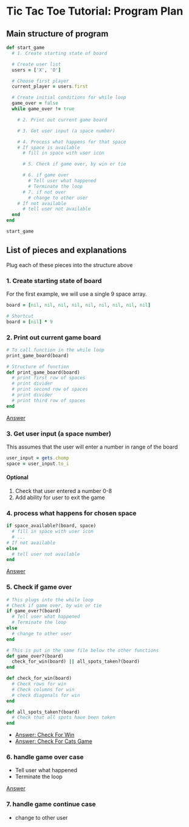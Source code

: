 # Tic Tac Toe Tutorial: Program Plan

## Main structure of program

```ruby
def start_game
  # 1. Create starting state of board

  # Create user list
  users = ['X', 'O']  

  # Choose first player
  current_player = users.first

  # Create initial conditions for while loop
  game_over = false
  while game_over != true

    # 2. Print out current game board

    # 3. Get user input (a space number)

    # 4. Process what happens for that space
    # If space is available
      # fill in space with user icon      

      # 5. Check if game over, by win or tie

      # 6. if game over
        # Tell user what happened
        # Terminate the loop
      # 7. if not over
        # change to other user
    # If not available
      # tell user not available
  end
end

start_game
```

## List of pieces and explanations
Plug each of these pieces into the structure above

  
### 1. Create starting state of board  
For the first example, we will use a single 9 space array.  

```ruby
board = [nil, nil, nil, nil, nil, nil, nil, nil, nil]

# Shortcut
board = [nil] * 9
```

### 2. Print out current game board  
```ruby
# To call function in the while loop
print_game_board(board)

# Structure of function
def print_game_board(board)
  # print first row of spaces
  # print divider
  # print second row of spaces
  # print divider
  # print third row of spaces
end
```
  
[Answer](2_print_game_board.md#tic-tac-toe-tutorial-2-print-game-board)


### 3. Get user input (a space number)  
This assumes that the user will enter a number in range of the board

```ruby
user_input = gets.chomp
space = user_input.to_i
```

#### Optional
1) Check that user entered a number 0-8  
2) Add ability for user to exit the game  

### 4. process what happens for chosen space  
```ruby
if space_available?(board, space)
  # fill in space with user icon
  # ...
# If not available
else
  # tell user not available
end
```

[Answer](4_process_space_choice.md)

### 5. Check if game over  
```ruby
# This plugs into the while loop
# Check if game over, by win or tie
if game_over?(board)
  # Tell user what happened
  # Terminate the loop
else
  # change to other user
end
```

```ruby
# This is put in the same file below the other functions
def game_over?(board)
  check_for_win(board) || all_spots_taken?(board)
end

def check_for_win(board)
  # Check rows for win
  # Check columns for win
  # check diagonals for win
end

def all_spots_taken?(board)
  # Check that all spots have been taken
end
```

  - [Answer: Check For Win](/weekly_homework/tic_tac_toe/answers/5_game_over_conditions.md#51-check-for-win)  
  - [Answer: Check For Cats Game](/weekly_homework/tic_tac_toe/answers/5_game_over_conditions.md#52-check-for-cats-game)  


### 6. handle game over case
  - Tell user what happened  
  - Terminate the loop  

  [Answer](/weekly_homework/tic_tac_toe/answers/6_game_over_response.md)

### 7. handle game continue case    
  - change to other user    


